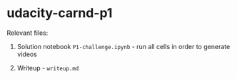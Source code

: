 # udacity-carnd-p1

Relevant files:

1. Solution notebook ``P1-challenge.ipynb`` - run all cells in order to generate videos

2. Writeup - ``writeup.md``
